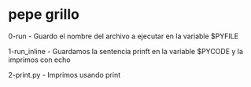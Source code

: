 # pepe grillo

0-run - Guardo el nombre del archivo a ejecutar en la variable $PYFILE

1-run_inline - Guardamos la sentencia prinft en la variable $PYCODE y la imprimos con echo

2-print.py - Imprimos usando print